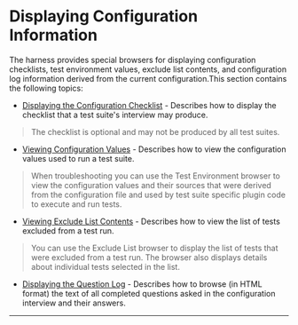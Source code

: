 
# Displaying Configuration Information

The harness provides special browsers for displaying configuration checklists, test environment
values, exclude list contents, and configuration log information derived from the current
configuration.This section contains the following topics:

-   [Displaying the Configuration Checklist](checklist.html) - Describes how to display the
    checklist that a test suite\'s interview may produce.

> The checklist is optional and may not be produced by all test suites.

-   [Viewing Configuration Values](../env/dialog.html) - Describes how to view the configuration
    values used to run a test suite.

> When troubleshooting you can use the Test Environment browser to view the configuration values and
> their sources that were derived from the configuration file and used by test suite specific plugin
> code to execute and run tests.

-   [Viewing Exclude List Contents](../excl/dialog.html) - Describes how to view the list of tests
    excluded from a test run.

> You can use the Exclude List browser to display the list of tests that were excluded from a test
> run. The browser also displays details about individual tests selected in the list.

-   [Displaying the Question Log](questionLog.html) - Describes how to browse (in HTML format) the
    text of all completed questions asked in the configuration interview and their answers.

----------------------------------------------------------------------------------------------------


